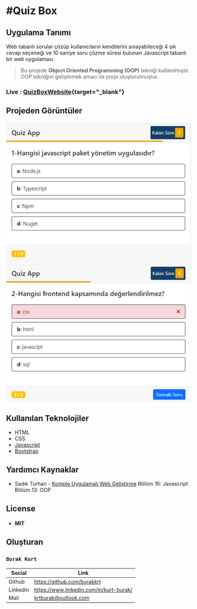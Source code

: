 # #Quiz Box
## Uygulama Tanımı
Web tabanlı sorular çözüp kullanıcıların kendilerini sınayabileceği 4 şık cevap seçeneği ve 10 saniye soru çözme süresi
bulunan Javascript tabanlı bir web uygulaması.
> Bu projede **Object Oriented Programming (OOP)** tekniği kullanılmıştır.
> OOP tekniğini geliştirmek amacı ile proje oluşturulmuştur.
### Live : [QuizBoxWebsite](https://quizbox12.netlify.app){target="_blank"}
## Projeden Görüntüler
![QuizBox Projesinden Bir Görüntü](screenshootApp0.png)
![QuizBox Projesinden Bir Görüntü](screenshootApp1.png)
## Kullanılan Teknolojiler
- HTML
- CSS
- [Javascript](https://www.javascript.com)
- [Bootstrap](https://getbootstrap.com)
## Yardımcı Kaynaklar
- Sadık Turhan - [Komple Uygulamalı Web Geliştirme](https://www.udemy.com/course/komple-web-developer-kursu/) Bölüm 16: Javascript Bölüm 13: OOP
## License
- #### MIT
## Oluşturan
### `Burak Kurt`
| Social | Link |
| ------ | ------ |
| Github | https://github.com/burakkrt |
| Linkedin | https://www.linkedin.com/in/kurt-burak/ |
| Mail | krtburak@outlook.com |